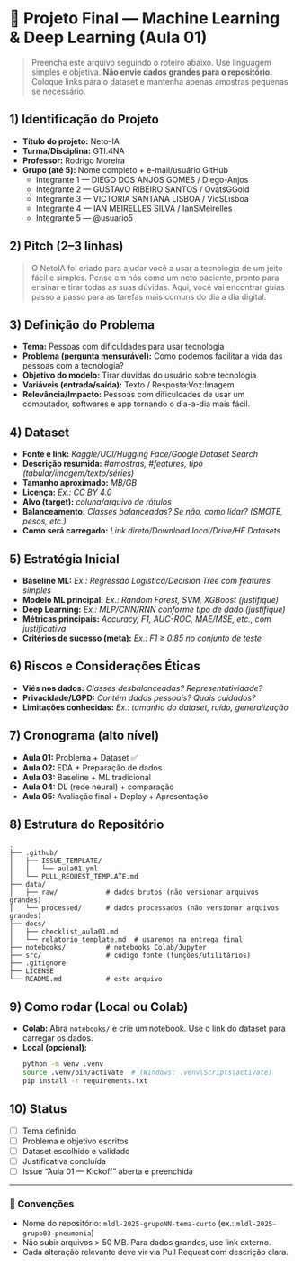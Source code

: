 # 🚀 Projeto Final — Machine Learning & Deep Learning (Aula 01)

> Preencha este arquivo seguindo o roteiro abaixo. Use linguagem simples e objetiva.
> **Não envie dados grandes para o repositório.** Coloque links para o dataset e mantenha apenas amostras pequenas se necessário.

## 1) Identificação do Projeto
- **Título do projeto:** Neto-IA
- **Turma/Disciplina:** GTI.4NA
- **Professor:** Rodrigo Moreira
- **Grupo (até 5):** Nome completo + e-mail/usuário GitHub  
  - Integrante 1 — DIEGO DOS ANJOS GOMES / Diego-Anjos
  - Integrante 2 — GUSTAVO RIBEIRO SANTOS / OvatsGGold
  - Integrante 3 — VICTORIA SANTANA LISBOA / VicSLisboa
  - Integrante 4 — IAN MEIRELLES SILVA / IanSMeirelles
  - Integrante 5 — @usuario5

## 2) Pitch (2–3 linhas)
> O NetoIA foi criado para ajudar você a usar a tecnologia de um jeito fácil e simples. Pense em nós como um neto paciente, pronto para ensinar e tirar todas as suas dúvidas. Aqui, você vai encontrar guias passo a passo para as tarefas mais comuns do dia a dia digital. 

## 3) Definição do Problema
- **Tema:** Pessoas com dificuldades para usar tecnologia
- **Problema (pergunta mensurável):** Como podemos facilitar a vida das pessoas com a tecnologia?
- **Objetivo do modelo:** Tirar dúvidas do usuário sobre tecnologia
- **Variáveis (entrada/saída):** Texto / Resposta:Voz:Imagem
- **Relevância/Impacto:** Pessoas com díficuldades de usar um computador, softwares e app tornando o dia-a-dia mais fácil.

## 4) Dataset
- **Fonte e link:** _Kaggle/UCI/Hugging Face/Google Dataset Search_
- **Descrição resumida:** _#amostras, #features, tipo (tabular/imagem/texto/séries)_
- **Tamanho aproximado:** _MB/GB_
- **Licença:** _Ex.: CC BY 4.0_
- **Alvo (target):** _coluna/arquivo de rótulos_
- **Balanceamento:** _Classes balanceadas? Se não, como lidar? (SMOTE, pesos, etc.)_
- **Como será carregado:** _Link direto/Download local/Drive/HF Datasets_

## 5) Estratégia Inicial
- **Baseline ML:** _Ex.: Regressão Logística/Decision Tree com features simples_
- **Modelo ML principal:** _Ex.: Random Forest, SVM, XGBoost (justifique)_
- **Deep Learning:** _Ex.: MLP/CNN/RNN conforme tipo de dado (justifique)_
- **Métricas principais:** _Accuracy, F1, AUC-ROC, MAE/MSE, etc., com justificativa_
- **Critérios de sucesso (meta):** _Ex.: F1 ≥ 0.85 no conjunto de teste_

## 6) Riscos e Considerações Éticas
- **Viés nos dados:** _Classes desbalanceadas? Representatividade?_
- **Privacidade/LGPD:** _Contém dados pessoais? Quais cuidados?_
- **Limitações conhecidas:** _Ex.: tamanho do dataset, ruído, generalização_

## 7) Cronograma (alto nível)
- **Aula 01:** Problema + Dataset ✅
- **Aula 02:** EDA + Preparação de dados
- **Aula 03:** Baseline + ML tradicional
- **Aula 04:** DL (rede neural) + comparação
- **Aula 05:** Avaliação final + Deploy + Apresentação

## 8) Estrutura do Repositório
```
.
├── .github/
│   ├── ISSUE_TEMPLATE/
│   │   └── aula01.yml
│   └── PULL_REQUEST_TEMPLATE.md
├── data/
│   ├── raw/            # dados brutos (não versionar arquivos grandes)
│   └── processed/      # dados processados (não versionar arquivos grandes)
├── docs/
│   ├── checklist_aula01.md
│   └── relatorio_template.md  # usaremos na entrega final
├── notebooks/          # notebooks Colab/Jupyter
├── src/                # código fonte (funções/utilitários)
├── .gitignore
├── LICENSE
└── README.md           # este arquivo
```

## 9) Como rodar (Local ou Colab)
- **Colab:** Abra `notebooks/` e crie um notebook. Use o link do dataset para carregar os dados.
- **Local (opcional):**
  ```bash
  python -m venv .venv
  source .venv/bin/activate  # (Windows: .venv\Scripts\activate)
  pip install -r requirements.txt
  ```

## 10) Status
- [ ] Tema definido
- [ ] Problema e objetivo escritos
- [ ] Dataset escolhido e validado
- [ ] Justificativa concluída
- [ ] Issue “Aula 01 — Kickoff” aberta e preenchida

---

### 📌 Convenções
- Nome do repositório: `mldl-2025-grupoNN-tema-curto` (ex.: `mldl-2025-grupo03-pneumonia`)
- Não subir arquivos > 50 MB. Para dados grandes, use link externo.
- Cada alteração relevante deve vir via Pull Request com descrição clara.
